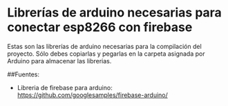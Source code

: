 Librerías de arduino necesarias para conectar esp8266 con firebase
====================

Estas son las librerías de arduino necesarias para la compilación del proyecto. Sólo debes copiarlas y pegarlas en la carpeta asignada por Arduino para almacenar las librerias.

##Fuentes:

* Libreria de firebase para arduino: https://github.com/googlesamples/firebase-arduino/
